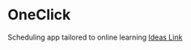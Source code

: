 # OneClick
Scheduling app tailored to online learning
[Ideas Link](https://docs.google.com/document/d/1JMjb1ZtDZfaZVeWXPL5mTZ7AsfT8q-6lufA1u2BoFHI/edit?usp=sharing)
